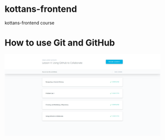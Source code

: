 # kottans-frontend
kottans-frontend course
# How to use Git and GitHub
<img src="task_git_basics/how-to-use-git.png">

